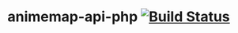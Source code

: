 animemap-api-php [![Build Status](https://travis-ci.org/hypermkt/animemap-api-php.svg?branch=master)](https://travis-ci.org/hypermkt/animemap-api-php)
================
